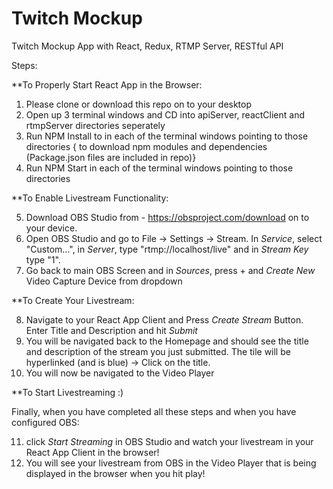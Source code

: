 # Twitch Mockup
Twitch Mockup App with React, Redux, RTMP Server, RESTful API

Steps:

**To Properly Start React App in the Browser:

1. Please clone or download this repo on to your desktop
2. Open up 3 terminal windows and CD into apiServer, reactClient and rtmpServer directories seperately
3. Run NPM Install to in each of the terminal windows pointing to those directories { to download npm modules and dependencies (Package.json files are included in repo)}
4. Run NPM Start in each of the terminal windows pointing to those directories

**To Enable Livestream Functionality:

5. Download OBS Studio from - https://obsproject.com/download on to your device.
6. Open OBS Studio and go to File -> Settings -> Stream. In *Service*, select "Custom...", in *Server*, type "rtmp://localhost/live" and in *Stream Key* type "1".
7. Go back to main OBS Screen and in *Sources*, press + and *Create New* Video Capture Device from dropdown


**To Create Your Livestream:

8. Navigate to your React App Client and Press *Create Stream* Button. Enter Title and Description and hit *Submit*
9. You will be navigated back to the Homepage and should see the title and description of the stream you just submitted. The tile will be hyperlinked (and is blue) -> Click on the title.
10. You will now be navigated to the Video Player


**To Start Livestreaming :)

 Finally, when you have completed all these steps and when you have configured OBS:
 
 11. click *Start Streaming* in OBS Studio and watch your livestream in your React App Client in the browser!
 12. You will see your livestream from OBS in the Video Player that is being displayed in the browser when you hit play!
